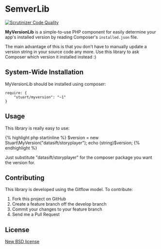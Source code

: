 SemverLib
=========

[![Scrutinizer Code Quality](https://scrutinizer-ci.com/g/stuartherbert/php-myversion/badges/quality-score.png?b=develop)](https://scrutinizer-ci.com/g/stuartherbert/php-myversion/?branch=develop)

**MyVersionLib** is a simple-to-use PHP component for easily determine your app's installed version by reading Composer's `installed.json` file.

The main advantage of this is that you don't have to manually update a version string in your source code any more. Use this library to ask Composer which version it installed instead :)

System-Wide Installation
------------------------

MyVersionLib should be installed using composer:

    require: {
        "stuart/myversion": "~1"
    }

Usage
-----

This library is really easy to use:

{% highlight php startinline %}
$version = new Stuart\MyVersion("datasift/storyplayer");
echo (string)$version;
{% endhighlight %}

Just substitute "datasift/storyplayer" for the composer package you want the version for.

Contributing
------------

This library is developed using the Gitflow model.  To contribute:

1. Fork this project on GitHub
1. Create a feature branch off the develop branch
1. Commit your changes to your feature branch
1. Send me a Pull Request

License
-------

[New BSD license](LICENSE.txt)